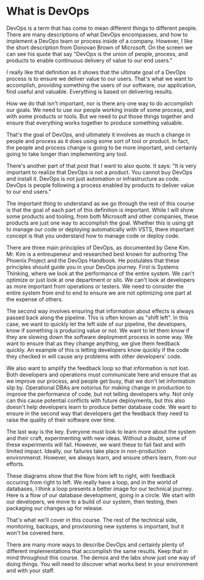 # What is DevOps

DevOps is a term that has come to mean different things to different people. There are many descriptions of what DevOps encompasses, and how to implement a DevOps team or process inside of a company. However, I like the short description from Donovan Brown of Microsoft. On the screen we can see his quote that say "DevOps is the union of people, process, and products to enable continuous delivery of value to our end users."

I really like that definition as it shows that the ultimate goal of a DevOps process is to ensure we deliver value to our users. That's what we want to accomplish, providing something the users of our software, our application, find useful and valuable. Everything is based on delivering results.

How we do that isn't important, nor is there any one way to do accomplish our goals. We need to use our people working inside of some process, and with some products or tools. But we need to put those things together and ensure that everything works together to produce something valuable.

That's the goal of DevOps, and ultimately it involves as much a change in people and process as it does using some sort of tool or product. In fact, the people and process change is going to be more important, and certainly going to take longer than implementing any tool.

There's another part of that post that I want to also quote. It says:
"It is very important to realize that DevOps is not a product.  You cannot buy DevOps and install it.  DevOps is not just automation or infrastructure as code.  DevOps is people following a process enabled by products to deliver value to our end users."

The important thing to understand as we go through the rest of this course is that the goal of each part of this definition is important. While I will show some products and tooling, from both Microsoft and other companies, these products are just one way to accomplish the goal. Whether this is using git to manage our code or deploying automatically with VSTS, there important concept is that you understand how to manage code or deploy code.

There are three main principles of DevOps, as documented by Gene Kim. Mr. Kim is a entreupeneur and researched best known for authoring The Phoenix Project and the DevOps Handbook. He postulates that these principles should guide you in your DevOps journey. First is Systems Thinking, where we look at the performance of the entire system. We can't optimize or just look at one department or silo. We can't look at developers as more important from operations or testers. We need to consider the entire system from end to end to ensure we are not optimizing one part at the expense of others.

The second way involves ensuring that information about effects is always passed back along the pipeline. This is often known as "shift left". In this case, we want to quickly let the left side of our pipeline, the developers, know if something is producing value or not. We want to let them know if they are slowing down the software deployment process in some way. We want to ensure that as they change anything, we give them feedback quickly. An example of this is letting developers know quickly if the code they checked in will cause any problems with other developers' code.

We also want to amplify the feedback loop so that information is not lost. Both developers and operations must communicate here and ensure that as we improve our process, and people get busy, that we don't let information slip by. Operational DBAs are notorius for making change in production to improve the performance of code, but not telling developers why. Not only can this cause potential conflicts with future deployments, but this also doesn't help developers learn to produce better database code. We want to ensure in the second way that developers get the feedback they need to raise the quality of their software over time.

The last way is the key. Everyone must look to learn more about the system and their craft, experimenting with new ideas. Without a doubt, some of these experiments will fail. However, we want these to fail fast and with limited impact. Ideally, our failures take place in non-production environmenst. However, we always learn, and ensure others learn, from our efforts.  

These diagrams show that the flow from left to right, with feedback occuring from right to left. We really have a loop, and in the world of databases, I think a loop presents a better image for our technical journey. Here is a flow of our database development, going in a circle. We start with our developers, we move to a build of our system, then testing, then packaging our changes up for release.

That's what we'll cover in this course. The rest of the technical side, monitoring, backups, and provisioning new systems is important, but it won't be covered here.

There are many more ways to describe DevOps and certainly plenty of different implementations that accomplish the same results. Keep that in mind throughout this course. The demos and the labs show just one way of doing things. You will need to discover what works best in your environment and with your staff.